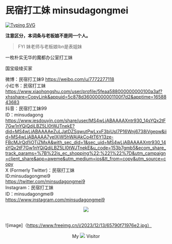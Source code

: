 # 民宿打工妹 minsudagongmei
[![Typing SVG](https://readme-typing-svg.herokuapp.com/?lines=Hola+minsudagongmei;sa+rang+hae+yo)](https://git.io/typing-svg)

**注意区分，本词条与老板娘不是同一个人。**<br>

> FYI 妹老师与老板娘lbn是表姐妹

一枚朴实无华的魔都办公室打工妹<br>

国宝级绫买家

微博：民宿打工妹9 https://weibo.com/u/7772277118<br>
小红书：民宿打工妹 https://www.xiaohongshu.com/user/profile/5feaa588000000000100a3af?xhsshare=CopyLink&appuid=5c878d36000000001100f7d2&apptime=1658843683<br>
抖音：民宿打工妹99<br>
ID：minsudagong<br>
https://www.iesdouyin.com/share/user/MS4wLjABAAAAXntr930_14sYQx2tF7Gw1nYQjQdiLBZ5LI0tWJTnekE?did=MS4wLjABAAAAeZuLJatDZSqwutPwLxxF3biUsI7P16Wnj6738iVgepw&iid=MS4wLjABAAAA7yeIXjW5hWAlAkCo4tT6Y13ze-FBcMJrQd1iOTiZMxA&with_sec_did=1&sec_uid=MS4wLjABAAAAXntr930_14sYQx2tF7Gw1nYQjQdiLBZ5LI0tWJTnekE&u_code=153b7gmb5&ecom_share_track_params=%7B%22is_ec_shopping%22:%221%22%7D&utm_campaign=client_share&app=aweme&utm_medium=ios&tt_from=copy&utm_source=copy<br>
X (Formerly Twitter)：民宿打工妹<br>
ID:minsudagongmei9<br>
https://twitter.com/minsudagongmei9<br>
Instagram：民宿打工妹<br>
ID：minsudagongmei9<br>
https://www.instagram.com/minsudagongmei9<br>
<!-- 绝世无双的老师 -->
<div align="center" ><img order-radius="100px" src="https://img1.imgtp.com/2022/08/01/l4NbEZEw.jpeg"/></div>
<br>

![image]（https://www.freeimg.cn/i/2023/12/13/65790f71976e2.jpg）

<div align="center">My <img src=https://profile-counter.glitch.me/minsudagongmei/count.svg/> Visitor</div>
